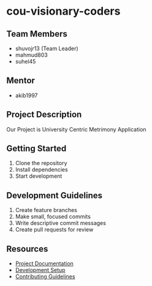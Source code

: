 # cou-visionary-coders

## Team Members
- shuvojr13 (Team Leader)
- mahmud803
- suhel45

## Mentor
- akib1997

## Project Description
Our Project is University Centric Metrimony Application

## Getting Started
1. Clone the repository
2. Install dependencies
3. Start development

## Development Guidelines
1. Create feature branches
2. Make small, focused commits
3. Write descriptive commit messages
4. Create pull requests for review

## Resources
- [Project Documentation](docs/)
- [Development Setup](docs/setup.md)
- [Contributing Guidelines](CONTRIBUTING.md)
